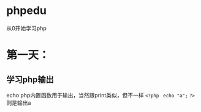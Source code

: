 # phpedu
从0开始学习php

# 第一天：
## 学习php输出
echo php内置函数用于输出，当然跟print类似，但不一样
`<?php`
` echo "a";`
`?>`
则是输出a
